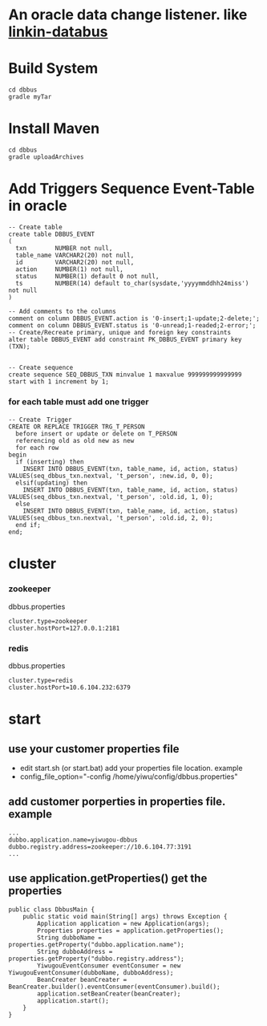 
# An oracle data change listener. like [linkin-databus](https://github.com/linkedin/databus/)

# Build System
```
cd dbbus
gradle myTar
```

# Install Maven
```
cd dbbus
gradle uploadArchives
```

# Add Triggers Sequence Event-Table in oracle

```
-- Create table
create table DBBUS_EVENT
(
  txn        NUMBER not null,
  table_name VARCHAR2(20) not null,
  id         VARCHAR2(20) not null,
  action     NUMBER(1) not null,
  status     NUMBER(1) default 0 not null,
  ts         NUMBER(14) default to_char(sysdate,'yyyymmddhh24miss') not null
)

-- Add comments to the columns
comment on column DBBUS_EVENT.action is '0-insert;1-update;2-delete;';
comment on column DBBUS_EVENT.status is '0-unread;1-readed;2-error;';
-- Create/Recreate primary, unique and foreign key constraints
alter table DBBUS_EVENT add constraint PK_DBBUS_EVENT primary key (TXN);


-- Create sequence
create sequence SEQ_DBBUS_TXN minvalue 1 maxvalue 999999999999999 start with 1 increment by 1;

```

### for each table must add one trigger
```
-- Create　Trigger
CREATE OR REPLACE TRIGGER TRG_T_PERSON
  before insert or update or delete on T_PERSON
  referencing old as old new as new
  for each row
begin
  if (inserting) then
    INSERT INTO DBBUS_EVENT(txn, table_name, id, action, status) VALUES(seq_dbbus_txn.nextval, 't_person', :new.id, 0, 0);
  elsif(updating) then
    INSERT INTO DBBUS_EVENT(txn, table_name, id, action, status) VALUES(seq_dbbus_txn.nextval, 't_person', :old.id, 1, 0);
  else
    INSERT INTO DBBUS_EVENT(txn, table_name, id, action, status) VALUES(seq_dbbus_txn.nextval, 't_person', :old.id, 2, 0);
  end if;
end;
```

# cluster
### zookeeper
dbbus.properties
```
cluster.type=zookeeper
cluster.hostPort=127.0.0.1:2181
```

### redis
dbbus.properties
```
cluster.type=redis
cluster.hostPort=10.6.104.232:6379
```

# start
## use your customer properties file
* edit start.sh (or start.bat) add your properties file location. example
* config_file_option="-config /home/yiwu/config/dbbus.properties"

## add customer porperties in properties file. example
```
...
dubbo.application.name=yiwugou-dbbus
dubbo.registry.address=zookeeper://10.6.104.77:3191
...
```

## use application.getProperties() get the properties
```
public class DbbusMain {
    public static void main(String[] args) throws Exception {
        Application application = new Application(args);
        Properties properties = application.getProperties();
        String dubboName = properties.getProperty("dubbo.application.name");
        String dubboAddress = properties.getProperty("dubbo.registry.address");
        YiwugouEventConsumer eventConsumer = new YiwugouEventConsumer(dubboName, dubboAddress);
        BeanCreater beanCreater = BeanCreater.builder().eventConsumer(eventConsumer).build();
        application.setBeanCreater(beanCreater);
        application.start();
    }
}
```




